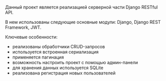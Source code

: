 Данный проект является реализацией серверной части Django RESTful API.

В нем использованы следующие основные модули: Django, Django REST Framework, JWT.

Ключевые особенности:
  - реализованы обработчики CRUD-запросов
  - используется встроенная сериализация
  - применяется пагинация
  - возможность настроить проект с помощью админ-панели
  - для хранения данных используется SQLite
  - реализована регистрация новых пользователей
    
